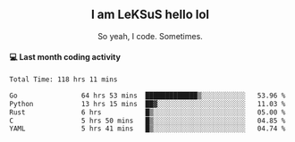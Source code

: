 <h2 align="center">I am LeKSuS hello lol</h2>
<p align="center">So yeah, I code. Sometimes.</p>

#### :computer: Last month coding activity
<!--START_SECTION:waka-->

```txt
Total Time: 118 hrs 11 mins

Go                64 hrs 53 mins  █████████████▒░░░░░░░░░░░   53.96 %
Python            13 hrs 15 mins  ██▓░░░░░░░░░░░░░░░░░░░░░░   11.03 %
Rust              6 hrs           █▒░░░░░░░░░░░░░░░░░░░░░░░   05.00 %
C                 5 hrs 50 mins   █▒░░░░░░░░░░░░░░░░░░░░░░░   04.85 %
YAML              5 hrs 41 mins   █▒░░░░░░░░░░░░░░░░░░░░░░░   04.74 %
```

<!--END_SECTION:waka-->
